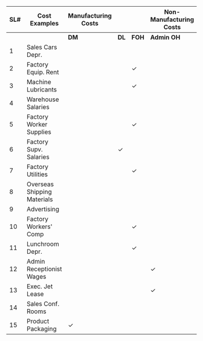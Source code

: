 | SL# | Cost Examples               | **Manufacturing Costs** |                  |                  | **Non-Manufacturing Costs** |                     | **Behaviour Wise** |      |      |
|-----|-----------------------------|----------------------|-------------------|-------------------|-----------------------------|---------------------|--------------------|------|------|
|     |                             | **DM**                | **DL**            | **FOH**           | **Admin OH**                | **MKTOH**             | **FC**              | **VC** | **MC** |
| 1   | Sales Cars Depr.            |                       |                   |                   |                             | ✓                   | ✓                  |      |      |
| 2   | Factory Equip. Rent         |                       |                   | ✓                 |                             |                     | ✓                  |      |      |
| 3   | Machine Lubricants          |                       |                   | ✓                 |                             |                     |                    | ✓    |      |
| 4   | Warehouse Salaries          |                       |                   |                   |                             | ✓                   | ✓                  |      |      |
| 5   | Factory Worker Supplies     |                       |                   | ✓                 |                             |                     |                    | ✓    |      |
| 6   | Factory Supv. Salaries      |                       | ✓                 |                   |                             |                     | ✓                  |      |      |
| 7   | Factory Utilities           |                       |                   | ✓                 |                             |                     |                    | ✓    |      |
| 8   | Overseas Shipping Materials |                       |                   |                   |                             | ✓                   |                    | ✓    |      |
| 9   | Advertising               |                       |                   |                   |                             | ✓                   | ✓                  |      |      |
| 10  | Factory Workers' Comp       |                       |                   | ✓                 |                             |                     | ✓                  |      |      |
| 11  | Lunchroom Depr.            |                       |                   | ✓                 |                             |                     | ✓                  |      |      |
| 12  | Admin Receptionist Wages  |                       |                   |                   | ✓                           |                     | ✓                  |      |      |
| 13  | Exec. Jet Lease           |                       |                   |                   | ✓                           |                     | ✓                  |      |      |
| 14  | Sales Conf. Rooms          |                       |                   |                   |                             | ✓                   | ✓                  |      |      |
| 15  | Product Packaging         | ✓                   |                   |                   |                             |                     |                    | ✓    |      |

